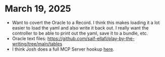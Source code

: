 # March 19, 2025

- Want to covert the Oracle to a Record. I think this makes loading it a lot easier to load the yaml and also write 
  it back out. I really want the controller to be able to print out the yaml, save it to a bundle, etc.
- Oracle text files: https://github.com/saif-ellafi/play-by-the-writing/tree/main/tables
- I think Josh does a full MCP Server hookup [here](https://youtu.be/cE1h-rC2o2U?si=2vrs6ga1oioQ8Nrc&t=1523).